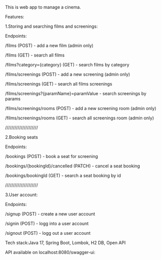 This is web app to manage a cinema.

Features:

1.Storing and searching films and screenings:

Endpoints:

/films (POST) - add a new film (admin only)

/films (GET) - search all films

/films?category={category} (GET) - search films by category

/films/screenings (POST) - add a new screening (admin only)

/films/screenings (GET) - search all films screenings

/films/screenings?{paramName}=paramValue - search screenings by params

/films/screenings/rooms (POST) - add a new screening room (admin only)

/films/screenings/rooms (GET) - search all screenings room (admin only)

/////////////////////

2.Booking seats

Endpoints:

/bookings (POST) - book a seat for screening

/bookings/{bookingId}/cancelled (PATCH) - cancel a seat booking

/bookings/bookingId (GET) - search a seat booking by id

/////////////////////

3.User account:

Endpoints:

/signup (POST) - create a new user account

/signin (POST) - logg into a user account

/signout (POST) - logg out a user account

Tech stack:Java 17, Spring Boot, Lombok, H2 DB, Open API

API available on localhost:8080/swagger-ui:






